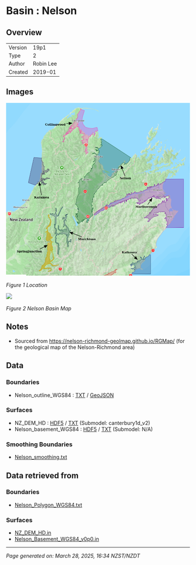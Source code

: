 # Basin : Nelson

## Overview
|         |                     |
|---------|---------------------|
| Version | 19p1           |
| Type    | 2        |
| Author  | Robin Lee            |
| Created | 2019-01           |


## Images
![](../images/maps/SI_north.png)

*Figure 1 Location*

![](../images/regional/Nelson_basin_map.png)

*Figure 2 Nelson Basin Map*


## Notes
- Sourced from https://nelson-richmond-geolmap.github.io/RGMap/ (for the geological map of the Nelson-Richmond area)

## Data
### Boundaries
- Nelson_outline_WGS84 : [TXT](../../velocity_modelling/data/regional/Nelson/Nelson_outline_WGS84.txt) / [GeoJSON](../../velocity_modelling/data/regional/Nelson/Nelson_outline_WGS84.geojson)

### Surfaces
- NZ_DEM_HD : [HDF5](../../velocity_modelling/data/global/surface/NZ_DEM_HD.h5) / [TXT](../../velocity_modelling/data/global/surface/NZ_DEM_HD.in) (Submodel: canterbury1d_v2)
- Nelson_basement_WGS84 : [HDF5](../../velocity_modelling/data/regional/Nelson/Nelson_basement_WGS84.h5) / [TXT](../../velocity_modelling/data/regional/Nelson/Nelson_basement_WGS84.in) (Submodel: N/A)

### Smoothing Boundaries
- [Nelson_smoothing.txt](../../velocity_modelling/data/regional/Nelson/Nelson_smoothing.txt)

## Data retrieved from
### Boundaries
- [Nelson_Polygon_WGS84.txt](https://github.com/ucgmsim/Velocity-Model/tree/main/Data/SI_BASINS/Nelson_Polygon_WGS84.txt)

### Surfaces
- [NZ_DEM_HD.in](https://github.com/ucgmsim/Velocity-Model/tree/main/Data/DEM/NZ_DEM_HD.in)
- [Nelson_Basement_WGS84_v0p0.in](https://github.com/ucgmsim/Velocity-Model/tree/main/Data/SI_BASINS/Nelson_Basement_WGS84_v0p0.in)

---
*Page generated on: March 28, 2025, 16:34 NZST/NZDT*
